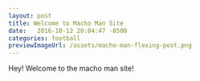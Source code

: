 ```yaml
---
layout: post
title: Welcome to Macho Man Site
date:   2016-10-12 20:04:47 -0500
categories: football
previewImageUrl: /assets/macho-man-flexing-post.png
---
```


<div>
    Hey! Welcome to the macho man site!
</div>